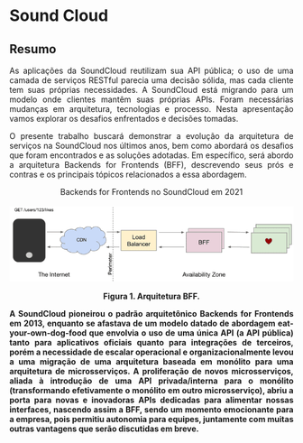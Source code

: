  
# Sound Cloud

## Resumo

<div align="justify">
 
As aplicações da SoundCloud reutilizam sua API pública; o uso de uma camada de serviços RESTful parecia uma decisão sólida, mas cada cliente tem suas próprias
necessidades. A SoundCloud está migrando para um modelo onde clientes mantêm suas próprias APIs. Foram necessárias mudanças em arquitetura, tecnologias e processo. Nesta
apresentação vamos explorar os desafios enfrentados e decisões tomadas.<br>

 
O presente trabalho buscará demonstrar a evolução da arquitetura de serviços na SoundCloud nos últimos anos, bem como abordará os desafios que foram encontrados e as
soluções adotadas. Em específico, será abordo a arquitetura Backends for Frontends (BFF), descrevendo seus prós e contras e os principais tópicos relacionados a essa
abordagem.

<div align="center">
  Backends for Frontends no SoundCloud em 2021</b><br><br>
  <img src="./Imagens/bff-2021.png" alt="Arquitetura Backends for Frontends"><br>
 
 
   <b>Figura 1. Arquitetura BFF.<br>
</div> 

 
A SoundCloud pioneirou o padrão arquitetônico Backends for Frontends em 2013, enquanto se afastava de um modelo datado de abordagem eat-your-own-dog-food que envolvia
 o uso de uma única API (a API pública) tanto para aplicativos oficiais quanto para integrações de terceiros, porém a necessidade de escalar operacional e
organizacionalmente levou a uma migração de uma arquitetura baseada em monólito para uma arquitetura de microsserviços. A proliferação de novos microsserviços, aliada
 à introdução de uma API privada/interna para o monólito (transformando efetivamente o monólito em outro microsserviço), abriu a porta para novas e inovadoras APIs
dedicadas para alimentar nossas interfaces, nascendo assim a BFF, sendo um momento emocionante para a empresa, pois permitiu autonomia para equipes, juntamente com
muitas outras vantagens que serão discutidas em breve. 
 


</div>
